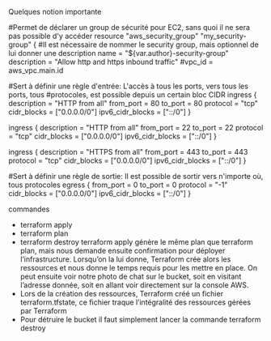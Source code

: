 Quelques notion importante 

#Permet de déclarer un group de sécurité pour EC2, sans quoi il ne sera pas possible d'y accéder
  resource "aws_security_group" "my_security-group" {
  #Il est nécessaire de nommer le security group, mais optionnel de lui donner une description
  name        = "${var.author}-security-group"
  description = "Allow http and https inbound traffic"
  #vpc_id      = aws_vpc.main.id



  #Sert à définir une règle d'entrée: L'accès à tous les ports, vers tous les ports, tous 
  #protocoles, est possible depuis un certain bloc CIDR
   ingress {
    description      = "HTTP from all"
    from_port        = 80
    to_port          = 80
    protocol         = "tcp"
    cidr_blocks      = ["0.0.0.0/0"]
    ipv6_cidr_blocks = ["::/0"]
  }

  ingress {
    description      = "HTTP from all"
    from_port        = 22
    to_port          = 22
    protocol         = "tcp"
    cidr_blocks      = ["0.0.0.0/0"]
    ipv6_cidr_blocks = ["::/0"]
  }

  ingress {
    description      = "HTTPS from all"
    from_port        = 443
    to_port          = 443
    protocol         = "tcp"
    cidr_blocks      = ["0.0.0.0/0"]
    ipv6_cidr_blocks = ["::/0"]
  }

 #Sert à définir une règle de sortie: Il est possible de sortir vers n'importe où, tous protocoles
   egress {
    from_port        = 0
    to_port          = 0
    protocol         = "-1"
    cidr_blocks      = ["0.0.0.0/0"]
    ipv6_cidr_blocks = ["::/0"]
  }


commandes 
- terraform apply
- terraform plan
- terraform destroy
terraform apply génère le même plan que terraform plan, mais nous demande ensuite confirmation pour déployer l’infrastructure. Lorsqu’on la lui donne, Terraform crée alors les ressources et nous donne le temps requis pour les mettre en place.
On peut ensuite  voir notre photo de chat sur le bucket, soit en visitant l’adresse donnée, soit en allant voir directement sur la console AWS.
- Lors de la création des ressources, Terraform créé un fichier terraform.tfstate, ce fichier traque l’intégralité des ressources gérées par Terraform
- Pour détruire le bucket  il faut simplement lancer la commande  terraform destroy
